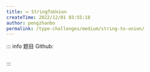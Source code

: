 ```yaml
---
title: ➖ StringToUnion
createTime: 2022/12/01 03:55:18
author: pengzhanbo
permalink: /type-challenges/medium/string-to-union/
---
```


::: info 题目
Github: []()

```ts
```
:::
